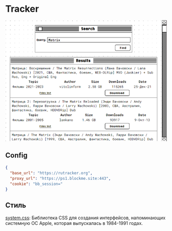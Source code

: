 # Tracker

![Tracker](https://github.com/Nikita55612/Tracker/blob/main/screenshots/Screenshot_1.png)

## Config

```json
{
  "base_url": "https://rutracker.org",
  "proxy_url": "https://ps1.blockme.site:443",
  "cookie": "bb_session="
}
```
## Стиль

[system.css](https://github.com/sakofchit/system.css): Библиотека CSS для создания интерфейсов, напоминающих системную ОС Apple, которая выпускалась в 1984-1991 годах.

